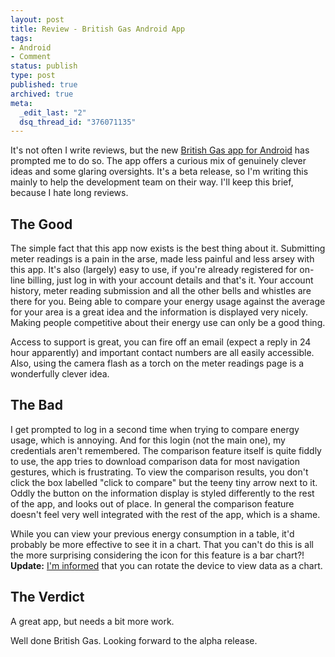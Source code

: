 ```yaml
---
layout: post
title: Review - British Gas Android App
tags:
- Android
- Comment
status: publish
type: post
published: true
archived: true
meta:
  _edit_last: "2"
  dsq_thread_id: "376071135"
---
```

It's not often I write reviews, but the new <a href="https://market.android.com/details?id=com.centrica.android.britishgas&feature=search_result">British Gas app for Android</a> has prompted me to do so. The app offers a curious mix of genuinely clever ideas and some glaring oversights. It's a beta release, so I'm writing this mainly to help the development team on their way. I'll keep this brief, because I hate long reviews.

<h2>The Good</h2>
The simple fact that this app now exists is the best thing about it. Submitting meter readings is a pain in the arse, made less painful and less arsey with this app. It's also (largely) easy to use, if you're already registered for on-line billing, just log in with your account details and that's it. Your account history, meter reading submission and all the other bells and whistles are there for you. Being able to compare your energy usage against the average for your area is a great idea and the information is displayed very nicely. Making people competitive about their energy use can only be a good thing.

Access to support is great, you can fire off an email (expect a reply in 24 hour apparently) and important contact numbers are all easily accessible. Also, using the camera flash as a torch on the meter readings page is a wonderfully clever idea.

<h2>The Bad</h2>
I get prompted to log in a second time when trying to compare energy usage, which is annoying. And for this login (not the main one), my credentials aren't remembered. The comparison feature itself is quite fiddly to use, the app tries to download comparison data for most navigation gestures, which is frustrating.  To view the comparison results, you don't click the box labelled "click to compare" but the teeny tiny arrow next to it. Oddly the button on the information display is styled differently to the rest of the app, and looks out of place. In general the comparison feature doesn't feel very well integrated with the rest of the app, which is a shame.

While you can view your previous energy consumption in a table, it'd probably be more effective to see it in a chart. That you can't do this is all the more surprising considering the icon for this feature is a bar chart?! <strong>Update:</strong> <a href="https://twitter.com/#!/NeilSwanston/status/98768039629176833">I'm informed</a> that you can rotate the device to view data as a chart.

<h2>The Verdict</h2>
A great app, but needs a bit more work.

Well done British Gas. Looking forward to the alpha release.
